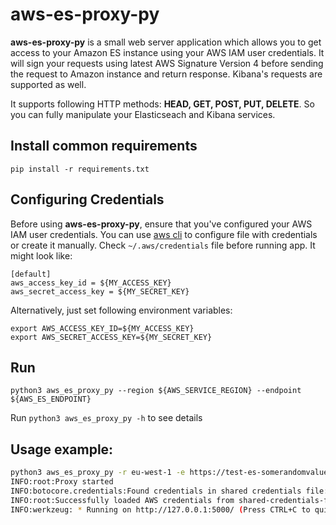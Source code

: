 # aws-es-proxy-py

**aws-es-proxy-py** is a small web server application which allows you to get access to your Amazon ES instance using your AWS IAM user credentials. It will sign your requests using latest AWS Signature Version 4 before sending the request to Amazon instance and return response. Kibana's requests are supported as well.

It supports following HTTP methods: **HEAD, GET, POST, PUT, DELETE**. So you can fully manipulate your Elasticseach and Kibana services.

## Install common requirements

`pip install -r requirements.txt`

## Configuring Credentials

Before using **aws-es-proxy-py**, ensure that you've configured your AWS IAM user credentials.
You can use [aws cli](https://aws.amazon.com/cli/) to configure file with credentials or create it manually. Check `~/.aws/credentials` file before running app. It might look like:

```
[default]
aws_access_key_id = ${MY_ACCESS_KEY}
aws_secret_access_key = ${MY_SECRET_KEY}
```

Alternatively, just set following environment variables:

```
export AWS_ACCESS_KEY_ID=${MY_ACCESS_KEY}
export AWS_SECRET_ACCESS_KEY=${MY_SECRET_KEY}
```

## Run

`python3 aws_es_proxy_py --region ${AWS_SERVICE_REGION} --endpoint ${AWS_ES_ENDPOINT}`

Run `python3 aws_es_proxy_py -h` to see details

## Usage example:

```sh
python3 aws_es_proxy_py -r eu-west-1 -e https://test-es-somerandomvalue.eu-west-1.es.amazonaws.com
INFO:root:Proxy started
INFO:botocore.credentials:Found credentials in shared credentials file: ~/.aws/credentials
INFO:root:Successfully loaded AWS credentials from shared-credentials-file
INFO:werkzeug: * Running on http://127.0.0.1:5000/ (Press CTRL+C to quit)
```
